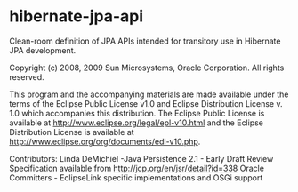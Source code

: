 hibernate-jpa-api
=================

Clean-room definition of JPA APIs intended for transitory use in Hibernate JPA development.

 Copyright (c) 2008, 2009 Sun Microsystems, Oracle Corporation. All rights reserved.

 This program and the accompanying materials are made available under the
 terms of the Eclipse Public License v1.0 and Eclipse Distribution License v. 1.0
 which accompanies this distribution.
 The Eclipse Public License is available at http://www.eclipse.org/legal/epl-v10.html
 and the Eclipse Distribution License is available at
 http://www.eclipse.org/org/documents/edl-v10.php.

  Contributors:
      Linda DeMichiel -Java Persistence 2.1 - Early Draft Review 
      Specification available from http://jcp.org/en/jsr/detail?id=338
      Oracle Committers - EclipseLink specific implementations and OSGi support


